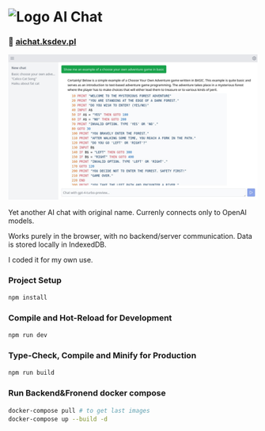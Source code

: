 # <img src="https://raw.githubusercontent.com/ksdev-pl/ai-chat/master/public/icon-192.png" alt="Logo" width="25" height="25"/> AI Chat

### 🔗 [aichat.ksdev.pl](https://aichat.ksdev.pl)

![Screenshot](.github/screenshot.jpg)

Yet another AI chat with original name. Currenly connects only to OpenAI models.

Works purely in the browser, with no backend/server communication. Data is stored locally in IndexedDB.

I coded it for my own use.

### Project Setup

```sh
npm install
```

### Compile and Hot-Reload for Development

```sh
npm run dev
```

### Type-Check, Compile and Minify for Production

```sh
npm run build
```

### Run Backend&Fronend docker compose

```bash
docker-compose pull # to get last images 
docker-compose up --build -d
```
